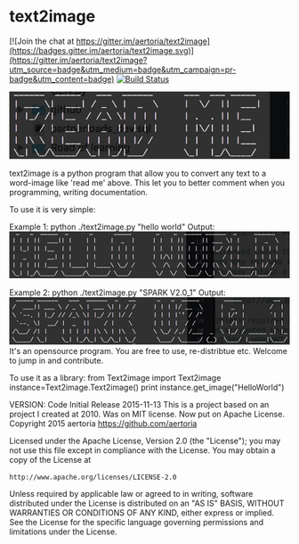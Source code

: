 # text2image

[![Join the chat at https://gitter.im/aertoria/text2image](https://badges.gitter.im/aertoria/text2image.svg)](https://gitter.im/aertoria/text2image?utm_source=badge&utm_medium=badge&utm_campaign=pr-badge&utm_content=badge)
[![Build Status](https://travis-ci.org/aertoria/text2image.svg?branch=master)](https://travis-ci.org/aertoria/text2image)


![alt tag](https://github.com/aertoria/text2image/blob/master/text2image/doc/example/1.jpg?raw=true)


text2image is a python program that allow you to convert any text to a word-image like 'read me' above.
This let you to better comment when you programming, writing documentation.

To use it is very simple:

Example 1:
 python ./text2image.py "hello world"
Output:
![alt tag](https://github.com/aertoria/text2image/blob/master/text2image/doc/example/2.jpg?raw=true)



Example 2:
 python ./text2image.py "SPARK V2.0_1"
Output:
![alt tag](https://github.com/aertoria/text2image/blob/master/text2image/doc/example/3.jpg?raw=true)
It's an opensource program. You are free to use, re-distribtue etc. Welcome to jump in and contribute.



To use it as a library:
from Text2image import Text2image
instance=Text2image.Text2image()
print instance.get_image("HelloWorld")

VERSION:  Code Initial Release    2015-11-13
This is a project based on an project I created at 2010. Was on MIT license. Now put on Apache License.
Copyright 2015 aertoria
https://github.com/aertoria

Licensed under the Apache License, Version 2.0 (the "License");
you may not use this file except in compliance with the License.
You may obtain a copy of the License at

	http://www.apache.org/licenses/LICENSE-2.0

Unless required by applicable law or agreed to in writing, software
distributed under the License is distributed on an "AS IS" BASIS,
WITHOUT WARRANTIES OR CONDITIONS OF ANY KIND, either express or implied.
See the License for the specific language governing permissions and
limitations under the License.
